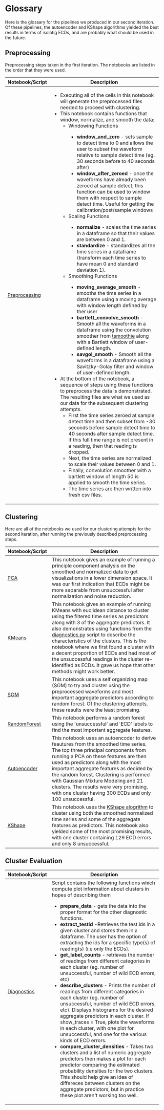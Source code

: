 # **Glossary**

Here is the glossary for the pipelines we produced in our second iteration. Of these pipelines, the autoencoder and KShape algorithms yielded the best results in terms of isolatig ECDs, and are probably what should be used in the future. 

## **Preprocessing**

Preprocessing steps taken in the first iteration. The notebooks are listed in the order that they were used. 


|Notebook/Script| Description |
|--------|--------------------------------------|
| [Preprocessing](code/preprocessing.ipynb) | <ul><li> Executing all of the cells in this notebook will generate the preprocessed files needed to proceed with clustering. </li><li>This notebook contains functions that window, normalize, and smooth the data:<ul><li>Windowing Functions</li><ul><li> **window_and_zero** - sets sample to detect time to 0 and allows the user to subset the waveform relative to sample detect time (eg. 30 seconds before to 40 seconds after)</li><li>**window_after_zeroed** - once the waveforms have already been zeroed at sample detect, this function can be used to window them with respect to sample detect time. Useful for getting the calibration/post/sample windows</li></ul></ul><ul><li>Scaling Functions</li><ul><li>**normalize** - scales the time series in a dataframe so that their values are between 0 and 1.</li><li>**standardize** - standardizes all the time series in a dataframe (transform each time series to have mean 0 and standard deviation 1).</li></ul></ul><ul><li>Smoothing Functions</li><ul><li>**moving_average_smooth** - smooths the time series in a dataframe using a moving average with window length defined by ther user</li><li>**bartlett_convolve_smooth** - Smooth all the waveforms in a dataframe using the convolution smoother from [tsmoothie](https://github.com/cerlymarco/tsmoothie) along with a Bartlett window of user-defined length.</li><li>**savgol_smooth** - Smooth all the waveforms in a dataframe using a Savitzky-Golay filter and window of user-defined length.</li></ul></ul><li>At the bottom of the notebook, a sequence of steps using these functions to preprocess the data is demonstrated. The resulting files are what we used as our data for the subsequent clustering attempts. <ul><li>First the time series zeroed at sample detect time and then subset from -30 seconds before sample detect time to 40 seconds after sample detect time. If this full time range is not present in a reading, then that reading is dropped. </li><li> Next, the time series are normalized to scale their values between 0 and 1. </li><li>Finally, convolution smoother with a bartlett window of length 50 is applied to smooth the time series.</li><li> The time series are then written into fresh csv files. </li></ul></ul> |

## **Clustering**

Here are all of the notebooks we used for our clustering attempts for the second iteration, after running the previously described preprocessing steps. 

|Notebook/Script| Description |
|--------|--------------------------------------|
| [PCA](code/pca.ipynb) |This notebook gives an example of running a principle component analysis on the smoothed and normalized data to get visualizations in a lower dimension space. It was our first indication that ECDs might be more separable from unsuccessful after normalization and noise reduction. |
| [KMeans](code/KMeansClustering.ipynb) | This notebook gives an example of running KMeans with euclidean distance to cluster using the filtered time series as predictors along with 3 of the aggregate predictors. It also demonstrates using functions from the [diagnostics.py](Code/diagnostics.py) script to describe the characteristics of the clusters. This is the notebook where we first found a cluster with a decent proportion of ECDs and had most of the unsuccessful readings in the cluster re-identified as ECDs. It gave us hope that other methods might work better.|
| [SOM](code/SOM.ipynb) | This notebook uses a self organizing map (SOM) to try and cluster using the preprocessed waveforms and most important aggregate predictors according to random forest. Of the clustering attempts, these results were the least promising.|
|[RandomForest](code/RandomForest.ipynb) | This notebook performs a random forest using the 'unsuccessful' and 'ECD' labels to find the most important aggregate features.|
| [Autoencoder](code/autoencoder.ipynb) | This notebook uses an autoencoder to derive feautures from the smoothed time series. The top three principal components from running a PCA on these features are then used as predictors along with the most important aggregate features as decided by the random forest. Clustering is performed with Gaussian Mixture Modeling and 21 clusters. The results were very promising, with one cluster having 300 ECDs and only 100 unsuccessful.|
|[KShape](code/KShapeClustering.ipynb)|This notebook uses the [KShape alogrithm](http://www1.cs.columbia.edu/~jopa/Papers/PaparrizosSIGMOD2015.pdf) to cluster using both the smoothed normalized time series and some of the aggregate features as predictors. This notebook also yielded some of the most promising results, with one cluster containing 129 ECD errors and only 8 unsuccessful.|



## **Cluster Evaluation**

|Notebook/Script| Description |
|--------|--------------------------------------|
| [Diagnostics](code/diagnostics.py) |  Script contains the following functions which compute plot information about clusters in hopes of describing them <ul><li>**prepare_data** - gets the data into the proper format for the other diagnostic functions.</li><li>**extract_testid** -Retrieves the test ids in a given cluster and stores them in a dataframe. The user has the option of extracting the ids for a specific type(s) of reading(s) (i.e only the ECDs).</li>  <li>**get_label_counts** - retrieves the number of readings from different categories in each cluster (eg. number of unsuccessful, number of wild ECD errors, etc)</li><li>**describe_clusters** - Prints the number of readings from different categories in each cluster (eg. number of unsuccessful, number of wild ECD errors, etc). Displays histograms for the desired aggregate predictors in each cluster. If show_traces = True, plots the waveforms in each cluster, with one plot for unsuccessful, and one for the various kinds of ECD errors.</li><li>**compare_cluster_densities** - Takes two clusters and a list of numeric aggregate predictors then makes a plot for each predictor comparing the estimated probability densities for the two clusters. This should help give an idea of differeces between clusters on the aggregate predictors, but in practice these plot aren't working too well. </li> </ul>|
